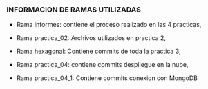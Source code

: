 ### INFORMACION DE RAMAS UTILIZADAS


- Rama informes: contiene el proceso realizado en las 4 practicas, 

- Rama practica_02: Archivos utilizados en practica 2, 

- Rama hexagonal: Contiene commits de toda la practica 3, 

- Rama practica_04: contiene commits despliegue en la nube, 

- Rama practica_04_1: Contiene commits conexion con MongoDB
